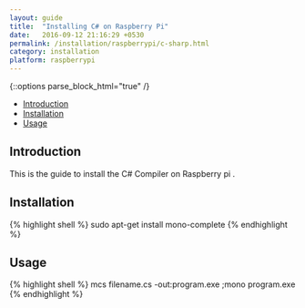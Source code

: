 ```yaml
---
layout: guide
title:  "Installing C# on Raspberry Pi"
date:   2016-09-12 21:16:29 +0530
permalink: /installation/raspberrypi/c-sharp.html
category: installation
platform: raspberrypi
---
```


{::options parse_block_html="true" /}

* [Introduction](#introduction)
* [Installation](#installation)
* [Usage](#usage)


<section class="wrapper">



## Introduction
This is the guide to install the C# Compiler on Raspberry pi .

## Installation

{% highlight shell %}
sudo apt-get install mono-complete
{% endhighlight %}

## Usage
{% highlight shell %}
mcs filename.cs -out:program.exe ;mono program.exe
{% endhighlight %}

</section>
